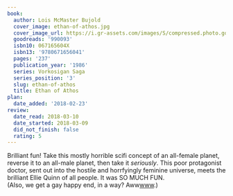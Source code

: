 ```yaml
---
book:
  author: Lois McMaster Bujold
  cover_image: ethan-of-athos.jpg
  cover_image_url: https://i.gr-assets.com/images/S/compressed.photo.goodreads.com/books/1365244555l/990093._SX98_.jpg
  goodreads: '990093'
  isbn10: 067165604X
  isbn13: '9780671656041'
  pages: '237'
  publication_year: '1986'
  series: Vorkosigan Saga
  series_position: '3'
  slug: ethan-of-athos
  title: Ethan of Athos
plan:
  date_added: '2018-02-23'
review:
  date_read: 2018-03-10
  date_started: 2018-03-09
  did_not_finish: false
  rating: 5
---
```


Brilliant fun! Take this mostly horrible scifi concept of an all-female planet, reverse it to an all-male planet, then take it *seriously*. This poor protagonist doctor, sent out into the hostile and horrfyingly feminine universe, meets the brilliant Ellie Quinn of all people. It was SO MUCH FUN.<br />(Also, we get a gay happy end, in a way? Aww<a target="_blank" href="http://www" rel="nofollow">www</a>.)
